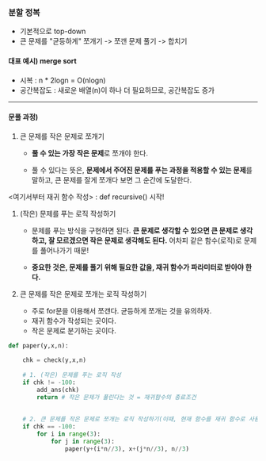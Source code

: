 ### 분할 정복

- 기본적으로 top-down
- 큰 문제를 "균등하게" 쪼개기 -> 쪼갠 문제 풀기 -> 합치기



#### 대표 예시) merge sort

- 시복 : n * 2logn = O(nlogn)
- 공간복잡도 : 새로운 배열(n)이 하나 더 필요하므로, 공간복잡도 증가

---

#### 문풀 과정)

1. 큰 문제를 작은 문제로 쪼개기

   - **풀 수 있는 가장 작은 문제**로 쪼개야 한다.

   - 풀 수 있다는 뜻은, **문제에서 주어진 문제를 푸는 과정을 적용할 수 있는 문제**를 말하고, 큰 문제를 잘게 쪼개다 보면 그 순간에 도달한다.

     

<여기서부터 재귀 함수 작성> : def recursive() 시작!

1. (작은) 문제를 푸는 로직 작성하기

   - 문제를 푸는 방식을 구현하면 된다. **큰 문제로 생각할 수 있으면 큰 문제로 생각하고, 잘 모르겠으면 작은 문제로 생각해도 된다.** 어차피 같은 함수(로직)로 문제를 풀어나가기 때문!

   - **중요한 것은, 문제를 풀기 위해 필요한 값을, 재귀 함수가 파라미터로 받아야 한다.**

   

2. 큰 문제를 작은 문제로 쪼개는 로직 작성하기

   - 주로 for문을 이용해서 쪼갠다. 균등하게 쪼개는 것을 유의하자.
   - 재귀 함수가 작성되는 곳이다.
   - 작은 문제로 분기하는 곳이다.



```python
def paper(y,x,n):
    
    chk = check(y,x,n)
    
    # 1. (작은) 문제를 푸는 로직 작성
    if chk != -100:
        add_ans(chk)
        return # 작은 문제가 풀린다는 것 = 재귀함수의 종료조건
    
    
    # 2. 큰 문제를 작은 문제로 쪼개는 로직 작성하기(이때, 현재 함수를 재귀 함수로 사용하게 된다.)
    if chk == -100:
        for i in range(3):
            for j in range(3):
                paper(y+(i*n//3), x+(j*n//3), n//3)
```

